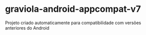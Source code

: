 graviola-android-appcompat-v7
=============================

Projeto criado automaticamente para compatibilidade com versões anteriores do Android
